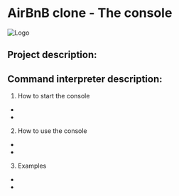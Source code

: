 # AirBnB clone - The console
![Logo](https://s3.amazonaws.com/alx-intranet.hbtn.io/uploads/medias/2018/6/65f4a1dd9c51265f49d0.png?X-Amz-Algorithm=AWS4-HMAC-SHA256&X-Amz-Credential=AKIARDDGGGOUSBVO6H7D%2F20230511%2Fus-east-1%2Fs3%2Faws4_request&X-Amz-Date=20230511T075046Z&X-Amz-Expires=86400&X-Amz-SignedHeaders=host&X-Amz-Signature=e757eaac947160dcb196dd4c206433b020f6029bb72558e6a270ac3487dd5885)

## Project description:

## Command interpreter description:
1. How to start the console
*
*
2. How to use the console
*
*
3. Examples
*
*
